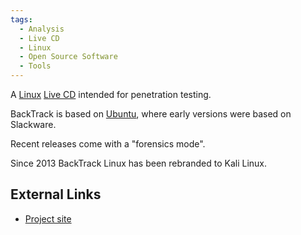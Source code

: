 ```yaml
---
tags:
  - Analysis
  - Live CD
  - Linux
  - Open Source Software
  - Tools
---
```

A [Linux](linux.md) [Live CD](live_cd.md) intended for penetration testing.

BackTrack is based on [Ubuntu](ubuntu.md), where early versions were based on
Slackware.

Recent releases come with a "forensics mode".

Since 2013 BackTrack Linux has been rebranded to Kali Linux.

## External Links

* [Project site](http://www.backtrack-linux.org/)
